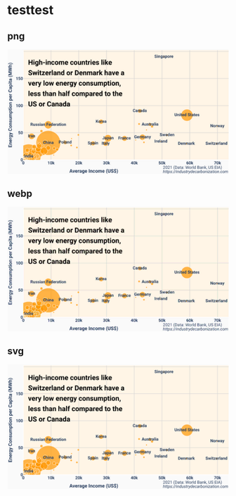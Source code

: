 # testtest

## png

![png version](infographicenergy.png)

## webp

![webp version](infographicenergy.webp)

## svg

![svg version](infographicenergy.svg)
